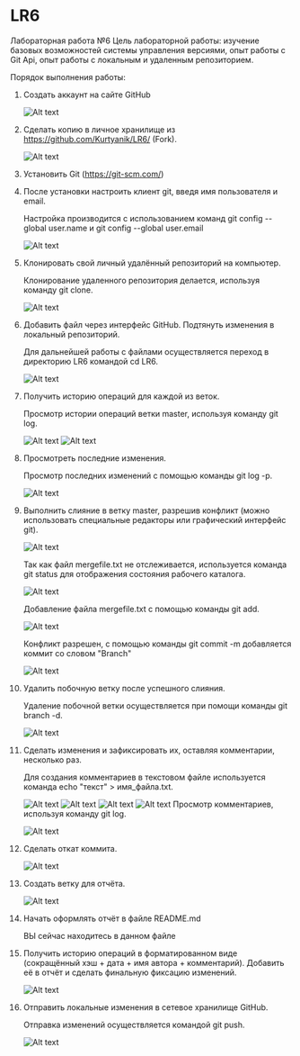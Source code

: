 # LR6

Лабораторная работа №6
Цель лабораторной работы: изучение базовых возможностей системы управления версиями, опыт работы с Git Api, опыт работы с локальным и удаленным репозиторием.

Порядок выполнения работы:

1. Создать аккаунт на сайте GitHub

   ![Alt text](screens/image.png)

2. Сделать копию в личное хранилище из https://github.com/Kurtyanik/LR6/ (Fork).

   ![Alt text](screens/image-1.png)

3. Установить Git (https://git-scm.com/)

4. После установки настроить клиент git, введя имя пользователя и email.

   Настройка производится с использованием команд git config --global user.name и git config --global user.email

   ![Alt text](screens/image-2.png)

5. Клонировать свой личный удалённый репозиторий на компьютер.

   Клонирование удаленного репозитория делается, используя команду git clone.

   ![Alt text](screens/image-3.png)

6. Добавить файл через интерфейс GitHub. Подтянуть изменения в локальный репозиторий.

   Для дальнейшей работы с файлами осуществляется переход в директорию LR6 командой cd LR6.

   ![Alt text](screens/image-4.png)

7. Получить историю операций для каждой из веток.

   Просмотр истории операций ветки master, используя команду git log.

   ![Alt text](screens/image-5.png)
   ![Alt text](screens/image-6.png)

8. Просмотреть последние изменения.

   Просмотр последних изменений с помощью команды git log -p.

   ![Alt text](screens/image-7.png)

9. Выполнить слияние в ветку master, разрешив конфликт (можно использовать специальные редакторы или графический интерфейс git).

   ![Alt text](screens/image-8.png)

   Так как файл mergefile.txt не отслеживается, используется команда git status для отображения состояния рабочего каталога.

   ![Alt text](screens/image-9.png)

   Добавление файла mergefile.txt с помощью команды git add.

   ![Alt text](screens/image-10.png)

   Конфликт разрешен, с помощью команды git commit -m добавляется коммит со словом "Branch"

   ![Alt text](screens/image-11.png)

10. Удалить побочную ветку после успешного слияния.

    Удаление побочной ветки осуществляется при помощи команды git branch -d.

    ![Alt text](screens/image-12.png)

11. Сделать изменения и зафиксировать их, оставляя комментарии, несколько раз.

    Для создания комментариев в текстовом файле используется команда echo "текст" > имя_файла.txt.

    ![Alt text](screens/image-13.png)
    ![Alt text](screens/image-14.png)
    ![Alt text](screens/image-15.png)
    ![Alt text](screens/image-16.png)
    Просмотр комментариев, используя команду git log.

    ![Alt text](screens/image-17.png)

12. Сделать откат коммита.

    ![Alt text](screens/image-18.png)

13. Создать ветку для отчёта.

    ![Alt text](screens/image-19.png)

14. Начать оформлять отчёт в файле README.md

    ВЫ сейчас находитесь в данном файле

15. Получить историю операций в форматированном виде (сокращённый хэш + дата + имя автора + комментарий). Добавить её в отчёт и сделать финальную фиксацию изменений.

    ![Alt text](screens/image-20.png)

16. Отправить локальные изменения в сетевое хранилище GitHub.

    Отправка изменений осуществляется командой git push.

    ![Alt text](screens/image-21.png)
